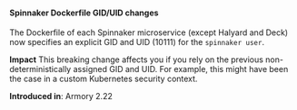 #### Spinnaker Dockerfile GID/UID changes

The Dockerfile of each Spinnaker microservice (except Halyard and Deck) now specifies an explicit GID and UID (10111) for the `spinnaker user`.

**Impact**
This breaking change affects you if you rely on the previous non-deterministically assigned GID and UID. For example, this might have been the case in a custom Kubernetes security context.

**Introduced in**: Armory 2.22